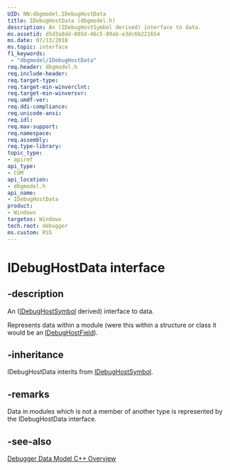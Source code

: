 ```yaml
---
UID: NN:dbgmodel.IDebugHostData
title: IDebugHostData (dbgmodel.h)
description: An (IDebugHostSymbol derived) interface to data.
ms.assetid: d5d3a8dd-885d-46c5-89ab-e3dc6b221654
ms.date: 07/13/2018
ms.topic: interface
f1_keywords:
 - "dbgmodel/IDebugHostData"
req.header: dbgmodel.h
req.include-header:
req.target-type:
req.target-min-winverclnt:
req.target-min-winversvr:
req.umdf-ver:
req.ddi-compliance:
req.unicode-ansi:
req.idl:
req.max-support:
req.namespace:
req.assembly:
req.type-library: 
topic_type: 
- apiref
api_type: 
- COM
api_location: 
- dbgmodel.h
api_name: 
- IDebugHostData
product:
- Windows
targetos: Windows
tech.root: debugger
ms.custom: RS5
---
```


# IDebugHostData interface

## -description

An ([IDebugHostSymbol](nn-dbgmodel-idebughostsymbol.md) derived) interface to data.

Represents data within a module (were this within a structure or class it would be an [IDebugHostField](nn-dbgmodel-idebughostfield.md)).


## -inheritance
IDebugHostData interits from [IDebugHostSymbol](nn-dbgmodel-idebughostsymbol.md). 
## -remarks

Data in modules which is not a member of another type is represented by the IDebugHostData interface. 

## -see-also

[Debugger Data Model C++ Overview](https://docs.microsoft.com/windows-hardware/drivers/debugger/data-model-cpp-overview)
